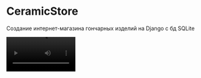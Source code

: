 # CeramicStore
Создание интернет-магазина гончарных изделий на Django с бд SQLite

<video src='gemoo.com/tools/upload-video/share/581337897608155136?codeId=Pa1g1Jaqeym03&card=581337893606789120&origin=videolinkgenerator' width=180/>
